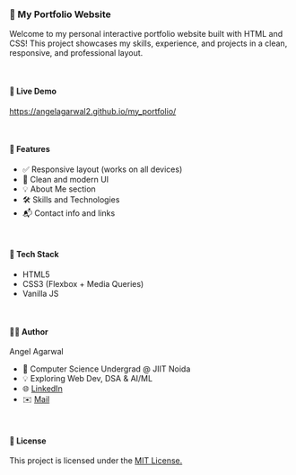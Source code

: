 <h3>💼 My Portfolio Website</h3>
<p>Welcome to my personal interactive portfolio website built with HTML and CSS! This project showcases my skills, experience, and projects in a clean, responsive, and professional layout.</p>
</br>
<h4>🔗 Live Demo</h4>
<p><a href="https://angelagarwal2.github.io/my_portfolio/">https://angelagarwal2.github.io/my_portfolio/</a></p>
</br>
<h4>📌 Features</h4>
<ul>
  <li>✅ Responsive layout (works on all devices)</li>
  <li>🎯 Clean and modern UI</li>
  <li>💡 About Me section</li>
  <li>🛠️ Skills and Technologies</li>
  <li>📬 Contact info and links</li>
</ul>
</br>
<h4>🔧 Tech Stack</h4>
<ul>
  <li>HTML5</li>
  <li>CSS3 (Flexbox + Media Queries)</li>
  <li>Vanilla JS</li>
</ul>
</br>
<h4>👩‍💻 Author</h4>
<p>Angel Agarwal</p>
<ul>
  <li>📍 Computer Science Undergrad @ JIIT Noida</li>
  <li>💡 Exploring Web Dev, DSA & AI/ML</li>
  <li>🌐 <a href="https://www.linkedin.com/in/angel-agarwal-97794432a/">LinkedIn</a></li>
  <li>✉️ <a href="mailto:angel.agarwal28feb@gmail.com">Mail</a></li>
</ul>
</br>
<h4>📝 License</h4>
<p>This project is licensed under the <a href="https://opensource.org/license/mit">MIT License.</a></p>
